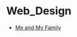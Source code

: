 # Web_Design
<ul>
  <li><a href="https://github.com/Niranjan2054/Web_Design/tree/master/mefamily">Me and My Family</a></li>
</li>
